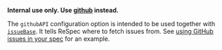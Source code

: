 **Internal use only. Use [github](github) instead.**

The `githubAPI` configuration option is intended to be used together with [`issueBase`](issueBase). It tells ReSpec where to fetch issues from. See [using GitHub issues in your spec](Referencing-GitHub-issues-in-your-spec) for an example.
